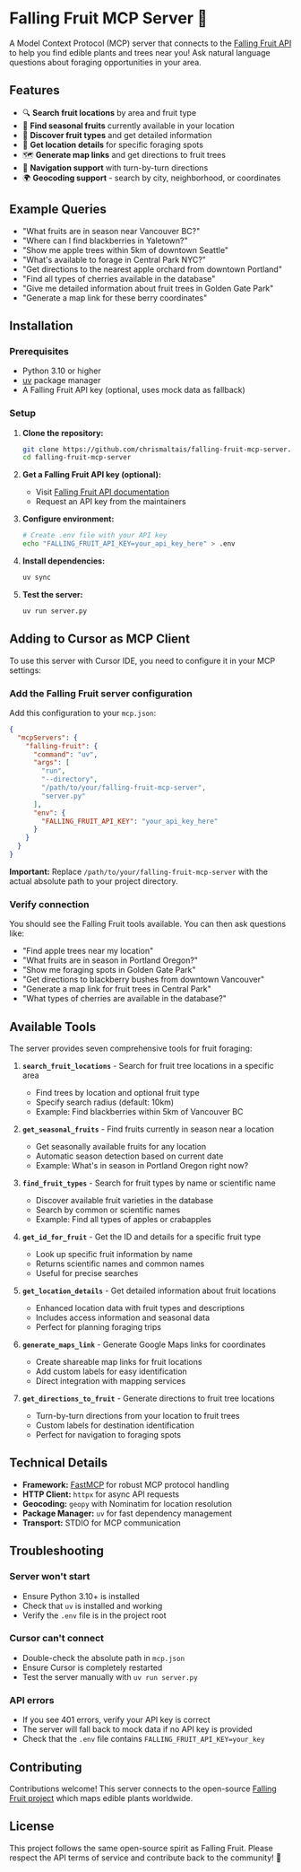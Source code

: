 # Falling Fruit MCP Server 🍎

A Model Context Protocol (MCP) server that connects to the [Falling Fruit API](https://github.com/falling-fruit/falling-fruit-api) to help you find edible plants and trees near you! Ask natural language questions about foraging opportunities in your area.

## Features

- 🔍 **Search fruit locations** by area and fruit type
- 🍂 **Find seasonal fruits** currently available in your location  
- 🌱 **Discover fruit types** and get detailed information
- 📍 **Get location details** for specific foraging spots
- 🗺️ **Generate map links** and get directions to fruit trees
- 🧭 **Navigation support** with turn-by-turn directions
- 🌍 **Geocoding support** - search by city, neighborhood, or coordinates

## Example Queries

- "What fruits are in season near Vancouver BC?"
- "Where can I find blackberries in Yaletown?"
- "Show me apple trees within 5km of downtown Seattle"
- "What's available to forage in Central Park NYC?"
- "Get directions to the nearest apple orchard from downtown Portland"
- "Find all types of cherries available in the database"
- "Give me detailed information about fruit trees in Golden Gate Park"
- "Generate a map link for these berry coordinates"

## Installation

### Prerequisites

- Python 3.10 or higher
- [uv](https://docs.astral.sh/uv/) package manager
- A Falling Fruit API key (optional, uses mock data as fallback)

### Setup

1. **Clone the repository:**
   ```bash
   git clone https://github.com/chrismaltais/falling-fruit-mcp-server.git
   cd falling-fruit-mcp-server
   ```

2. **Get a Falling Fruit API key (optional):**
   - Visit [Falling Fruit API documentation](https://github.com/falling-fruit/falling-fruit-api)
   - Request an API key from the maintainers

3. **Configure environment:**
   ```bash
   # Create .env file with your API key
   echo "FALLING_FRUIT_API_KEY=your_api_key_here" > .env
   ```

4. **Install dependencies:**
   ```bash
   uv sync
   ```

5. **Test the server:**
   ```bash
   uv run server.py
   ```

## Adding to Cursor as MCP Client

To use this server with Cursor IDE, you need to configure it in your MCP settings:

### Add the Falling Fruit server configuration

Add this configuration to your `mcp.json`:

```json
{
  "mcpServers": {
    "falling-fruit": {
      "command": "uv",
      "args": [
        "run", 
        "--directory",
        "/path/to/your/falling-fruit-mcp-server",
        "server.py"
      ],
      "env": {
        "FALLING_FRUIT_API_KEY": "your_api_key_here"
      }
    }
  }
}
```

**Important:** Replace `/path/to/your/falling-fruit-mcp-server` with the actual absolute path to your project directory.

### Verify connection

You should see the Falling Fruit tools available. You can then ask questions like:

- "Find apple trees near my location"
- "What fruits are in season in Portland Oregon?"
- "Show me foraging spots in Golden Gate Park"
- "Get directions to blackberry bushes from downtown Vancouver"
- "Generate a map link for fruit trees in Central Park"
- "What types of cherries are available in the database?"

## Available Tools

The server provides seven comprehensive tools for fruit foraging:

1. **`search_fruit_locations`** - Search for fruit tree locations in a specific area
   - Find trees by location and optional fruit type
   - Specify search radius (default: 10km)
   - Example: Find blackberries within 5km of Vancouver BC

2. **`get_seasonal_fruits`** - Find fruits currently in season near a location
   - Get seasonally available fruits for any location
   - Automatic season detection based on current date
   - Example: What's in season in Portland Oregon right now?

3. **`find_fruit_types`** - Search for fruit types by name or scientific name
   - Discover available fruit varieties in the database
   - Search by common or scientific names
   - Example: Find all types of apples or crabapples

4. **`get_id_for_fruit`** - Get the ID and details for a specific fruit type
   - Look up specific fruit information by name
   - Returns scientific names and common names
   - Useful for precise searches

5. **`get_location_details`** - Get detailed information about fruit locations
   - Enhanced location data with fruit types and descriptions
   - Includes access information and seasonal data
   - Perfect for planning foraging trips

6. **`generate_maps_link`** - Generate Google Maps links for coordinates
   - Create shareable map links for fruit locations
   - Add custom labels for easy identification
   - Direct integration with mapping services

7. **`get_directions_to_fruit`** - Generate directions to fruit tree locations
   - Turn-by-turn directions from your location to fruit trees
   - Custom labels for destination identification
   - Perfect for navigation to foraging spots

## Technical Details

- **Framework:** [FastMCP](https://github.com/jlowin/fastmcp) for robust MCP protocol handling
- **HTTP Client:** `httpx` for async API requests
- **Geocoding:** `geopy` with Nominatim for location resolution
- **Package Manager:** `uv` for fast dependency management
- **Transport:** STDIO for MCP communication

## Troubleshooting

### Server won't start
- Ensure Python 3.10+ is installed
- Check that `uv` is installed and working
- Verify the `.env` file is in the project root

### Cursor can't connect
- Double-check the absolute path in `mcp.json`
- Ensure Cursor is completely restarted
- Test the server manually with `uv run server.py`

### API errors
- If you see 401 errors, verify your API key is correct
- The server will fall back to mock data if no API key is provided
- Check that the `.env` file contains `FALLING_FRUIT_API_KEY=your_key`

## Contributing

Contributions welcome! This server connects to the open-source [Falling Fruit project](https://github.com/falling-fruit/falling-fruit-api) which maps edible plants worldwide.

## License

This project follows the same open-source spirit as Falling Fruit. Please respect the API terms of service and contribute back to the community! 🌱
